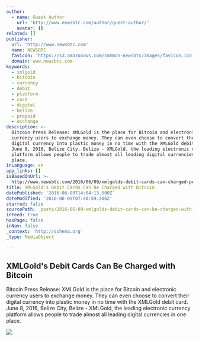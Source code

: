 ```yaml
---
author:
  - name: Guest Author
    url: 'http://www.newsbtc.com/author/guest-author/'
    avatar: {}
related: []
publisher:
  url: 'http://www.newsbtc.com'
  name: NEWSBTC
  favicon: 'https://s3.amazonaws.com/common-newsbtc/images/favicon.ico'
  domain: www.newsbtc.com
keywords:
  - xmlgold
  - bitcoin
  - currency
  - debit
  - platform
  - card
  - digital
  - belize
  - prepaid
  - exchange
description: >-
  Bitcoin Press Release: XMLGold is the place for Bitcoin and electronic
  currency users to exchange money. They can even choose to convert their
  digital currency into plastic money in no time with the XMLGold debit card.
  June 8, 2016, Belize City, Belize - XMLGold, the leading electronic currency
  platform allows people to trade almost all leading digital currencies in one
  place.
inLanguage: en
app_links: []
isBasedOnUrl: >-
  http://www.newsbtc.com/2016/06/09/xmlgolds-debit-cards-can-charged-perfect-money-bitcoin-btc-e-codes/
title: XMLGold's Debit Cards Can Be Charged with Bitcoin
datePublished: '2016-06-09T14:04:13.500Z'
dateModified: '2016-06-09T07:40:59.306Z'
starred: false
sourcePath: _posts/2016-06-09-xmlgolds-debit-cards-can-be-charged-with-bitcoin.md
inFeed: true
hasPage: false
inNav: false
_context: 'http://schema.org'
_type: MediaObject

---
```

<article style=""><h1>XMLGold's Debit Cards Can Be Charged with Bitcoin</h1><p>Bitcoin Press Release: XMLGold is the place for Bitcoin and electronic currency users to exchange money. They can even choose to convert their digital currency into plastic money in no time with the XMLGold debit card. June 8, 2016, Belize City, Belize - XMLGold, the leading electronic currency platform allows people to trade almost all leading digital currencies in one place.</p><img src="http://s3.amazonaws.com/main-newsbtc-images/2016/06/09080809/XMLGold-Card-Image.png" /></article>